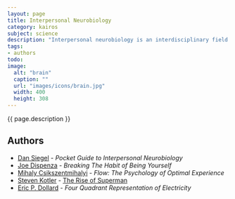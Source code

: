 ```yaml
---
layout: page
title: Interpersonal Neurobiology
category: kairos
subject: science
description: "Interpersonal neurobiology is an interdisciplinary field which bringing together learning from anthropology, biology, linguistics, mathematics, physics, psychology, sociology, et. al. to understand the human mind - and what it needs for optimal health."
tags:
- authors
todo:
image:
  alt: "brain"
  caption: ""
  url: "images/icons/brain.jpg"
  width: 400
  height: 308
---
```


{{ page.description }}

Authors
-------
- [Dan Siegel](http://www.drdansiegel.com/) - _Pocket Guide to Interpersonal Neurobiology_
- [Joe Dispenza](https://mobile.twitter.com/DrJoeDispenza) - _Breaking The Habit of Being Yourself_
- [Mihaly Csikszentmihalyi](https://amazon.com/e/e/B000AQ1KVM/) - _Flow: The Psychology of Optimal Experience_
- [Steven Kotler](https://mobile.twitter.com/steven_kotler) - [The Rise of Superman](http://riseofsuperman.com/)
- [Eric P. Dollard](http://ericpdollard.com/) - _Four Quadrant Representation of Electricity_
